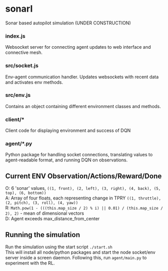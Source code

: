 # sonarl  
Sonar based autopilot simulation (UNDER CONSTRUCTION)

### index.js  
Websocket server for connecting agent updates to web interface and connective mesh.  

### src/socket.js  
Env-agent communication handler. Updates websockets with recent data and activates env methods.

### src/env.js  
Contains an object containing different environment classes and methods.

### client/*  
Client code for displaying environment and success of DQN

### agent/*.py
Python package for handling socket connections, translating values to agent-readable format, and running DQN on observations.

## Current ENV Observation/Actions/Reward/Done   
O: 6 'sonar' values, `((1, front), (2, left), (3, right), (4, back), (5, top), (6, bottom))`  
A: Array of four floats, each representing change in TPRY `((1, throttle), (2, pitch), (3, roll), (4, yaw))`  
R: `Math.pow(1 - (((this.map_size / 2) % i) || 0.01) / (this.map_size / 2), 2)` - mean of dimensional vectors   
D: Agent exceeds max_distance_from_center  

## Running the simulation  
Run the simulation using the start script `./start.sh`  
This will install all node/python packages and start the node socket/env server inside a screen daemon.
Following this, run `agent/main.py` to experiment with the RL.
